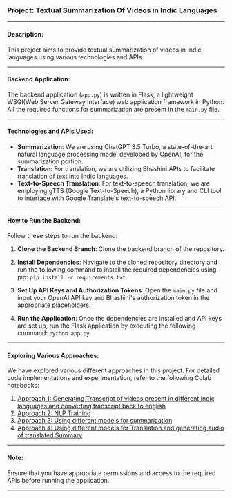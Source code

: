 ### Project: Textual Summarization Of Videos in Indic Languages

---

#### Description:
This project aims to provide textual summarization of videos in Indic languages using various technologies and APIs.

---

#### Backend Application:
The backend application (`app.py`) is written in Flask, a lightweight WSGI(Web Server Gateway Interface) web application framework in Python. All the required functions for summarization are present in the `main.py` file.

---

#### Technologies and APIs Used:
- **Summarization**: We are using ChatGPT 3.5 Turbo, a state-of-the-art natural language processing model developed by OpenAI, for the summarization portion.
- **Translation**: For translation, we are utilizing Bhashini APIs to facilitate translation of text into Indic languages.
- **Text-to-Speech Translation**: For text-to-speech translation, we are employing gTTS (Google Text-to-Speech), a Python library and CLI tool to interface with Google Translate's text-to-speech API.

---

#### How to Run the Backend:
Follow these steps to run the backend:

1. **Clone the Backend Branch**: Clone the backend branch of the repository.

2. **Install Dependencies**: Navigate to the cloned repository directory and run the following command to install the required dependencies using pip: `pip install -r requirements.txt`


3. **Set Up API Keys and Authorization Tokens**: Open the `main.py` file and input your OpenAI API key and Bhashini's authorization token in the appropriate placeholders.

4. **Run the Application**: Once the dependencies are installed and API keys are set up, run the Flask application by executing the following command: `python app.py`


---
#### Exploring Various Approaches:
We have explored various different approaches in this project. For detailed code implementations and experimentation, refer to the following Colab notebooks:
1. [Approach 1: Generating Transcript of videos present in different Indic languages and converting transcript back to english](https://colab.research.google.com/drive/1-l_oEfw5XK648of40NxBeNxV3TfPhPT6?usp=sharing)
2. [Approach 2: NLP Training](https://colab.research.google.com/drive/1F7JO2SLnNVLxPey65Qi3xmOLnlK_LhOQ?usp=sharing)
3. [Approach 3: Using different models for summarization](https://colab.research.google.com/drive/1Bb0B_cBjW6QwBMgv4KDXKNUbB89Sgp8f?usp=sharing)
4. [Approach 4: Using different models for Translation and generating audio of translated Summary](https://colab.research.google.com/drive/1bhnv7gfPqnu6ylz-8dh5WtFZtykq-479?usp=sharing)

---
#### Note:
Ensure that you have appropriate permissions and access to the required APIs before running the application.

---
